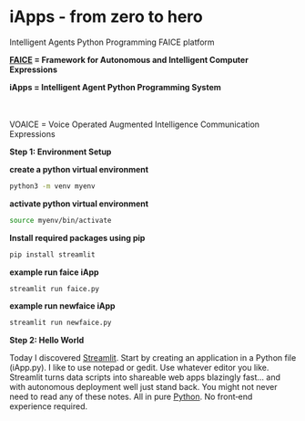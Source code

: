 # iApps - from zero to hero<br />
Intelligent Agents Python Programming FAICE platform

<b><a href="https://github.com/faicey">FAICE</a> = Framework for Autonomous and Intelligent Computer Expressions</b></br>

<b>iApps = Intelligent Agent Python Programming System</a></b><br /><br /><br />

VOAICE = Voice Operated Augmented Intelligence Communication Expressions<br />

<b>Step 1: Environment Setup</b><br />

<b>create a python virtual environment</b>
```bash
python3 -m venv myenv
```
<b>activate python virtual environment</b>
```bash
source myenv/bin/activate
```

<b>Install required packages using pip</b><br />
```bash
pip install streamlit
```

<b>example run faice iApp</b>
```bash
streamlit run faice.py
```
<b>example run newfaice iApp</b>
```bash
streamlit run newfaice.py
```

<b>Step 2: Hello World</b>

Today I discovered <a href="https://streamlit.io/">Streamlit</a>. Start by creating an application in a Python file (iApp.py). I like to use notepad or gedit. Use whatever editor you like. Streamlit turns data scripts into shareable web apps blazingly fast... and with autonomous deployment well just stand back. You might not never need to read any of these notes.
All in pure <a href="https://www.python.org/">Python</a>. No front‑end experience required.
<br />






















